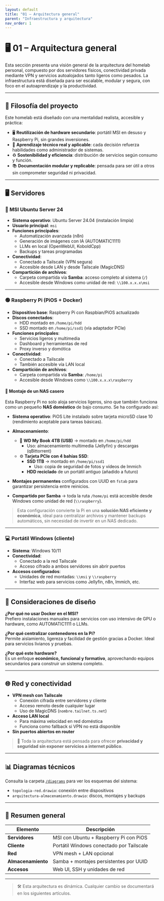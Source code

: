 ```yaml
---
layout: default
title: "01 – Arquitectura general"
parent: "Infraestructura y arquitectura"
nav_order: 1
---
```


# 🖥️ 01 – Arquitectura general

Esta sección presenta una visión general de la arquitectura del homelab personal, compuesto por dos servidores físicos, conectividad privada mediante VPN y servicios autoalojados tanto ligeros como pesados. La infraestructura está diseñada para ser escalable, modular y segura, con foco en el autoaprendizaje y la productividad.

---

## 🧠 Filosofía del proyecto

Este homelab está diseñado con una mentalidad realista, accesible y práctica:

- 🖥️ **Reutilización de hardware secundario**: portátil MSI en desuso y Raspberry Pi, sin grandes inversiones.
- 🧠 **Aprendizaje técnico real y aplicable**: cada decisión refuerza habilidades como administrador de sistemas.
- ♻️ **Sostenibilidad y eficiencia**: distribución de servicios según consumo y función.
- 📚 **Documentación modular y replicable**: pensada para ser útil a otros sin comprometer seguridad ni privacidad.

---

## 🖥️ Servidores

### 🔵 MSI Ubuntu Server 24

- **Sistema operativo**: Ubuntu Server 24.04 (instalación limpia)
- **Usuario principal**: `msi`
- **Funciones principales**:
  - Automatización avanzada (n8n)
  - Generación de imágenes con IA (AUTOMATIC1111)
  - LLMs en local (OpenWebUI, KoboldCpp)
  - Backups y tareas programadas
- **Conectividad**:
  - Conectado a Tailscale (VPN segura)
  - Accesible desde LAN y desde Tailscale (MagicDNS)
- **Compartición de archivos**:
  - Carpeta compartida vía **Samba**: acceso completo al sistema (`/`)
  - Accesible desde Windows como unidad de red: `\\100.x.x.x\msi`

---

### 🟢 Raspberry Pi (PiOS + Docker)

- **Dispositivo base**: Raspberry Pi con Raspbian/PiOS actualizado
- **Discos conectados**:
  - HDD montado en `/home/pi/hdd`
  - SSD montado en `/home/pi/ssd1` (vía adaptador PCIe)
- **Funciones principales**:
  - Servicios ligeros y multimedia
  - Dashboard y herramientas de red
  - Proxy inverso y domótica
- **Conectividad**:
  - Conectado a Tailscale
  - También accesible vía LAN local
- **Compartición de archivos**:
  - Carpeta compartida vía **Samba**: `/home/pi`
  - Accesible desde Windows como `\\100.x.x.x\raspberry`

#### 🧰 Montaje de un NAS casero

Esta Raspberry Pi no solo aloja servicios ligeros, sino que también funciona como un pequeño **NAS doméstico** de bajo consumo. Se ha configurado así:

- **Sistema operativo**: PiOS Lite instalado sobre tarjeta microSD clase 10 (rendimiento aceptable para tareas básicas).
- **Almacenamiento**:
  - 🔌 **WD My Book 4TB (USB)** → montado en `/home/pi/hdd`
    - Uso: almacenamiento multimedia (Jellyfin) y descargas (qBittorrent)
  - ⚙️ **Tarjeta PCIe con 4 bahías SSD**:
    - **SSD 1TB** → montado en `/home/pi/ssd1`
      - Uso: copia de seguridad de fotos y vídeos de Immich
    - **HDD reciclado** de un portátil antiguo (añadido a futuro)

- **Montajes permanentes** configurados con UUID en `fstab` para garantizar persistencia entre reinicios.
- **Compartido por Samba** → toda la ruta `/home/pi` está accesible desde Windows como unidad de red (`\\raspberry`).

> Esta configuración convierte la Pi en una **solución NAS eficiente y económica**, ideal para centralizar archivos y mantener backups automáticos, sin necesidad de invertir en un NAS dedicado.

---

### 💻 Portátil Windows (cliente)

- **Sistema**: Windows 10/11
- **Conectividad**:
  - Conectado a la red Tailscale
  - Acceso cifrado a ambos servidores sin abrir puertos
- **Accesos configurados**:
  - Unidades de red montadas: `\\msi` y `\\raspberry`
  - Interfaz web para servicios como Jellyfin, n8n, Immich, etc.

---

## 🔧 Consideraciones de diseño

**¿Por qué no usar Docker en el MSI?**  
Prefiero instalaciones manuales para servicios con uso intensivo de GPU o hardware, como AUTOMATIC1111 o LLMs.

**¿Por qué centralizar contenedores en la Pi?**  
Permite aislamiento, ligereza y facilidad de gestión gracias a Docker. Ideal para servicios livianos y pruebas.

**¿Por qué este hardware?**  
Es un enfoque **económico, funcional y formativo**, aprovechando equipos secundarios para construir un sistema completo.

---

## 🌐 Red y conectividad

- **VPN mesh con Tailscale**
  - Conexión cifrada entre servidores y cliente
  - Acceso remoto desde cualquier lugar
  - Uso de MagicDNS (`nombre.tailnet.ts.net`)
- **Acceso LAN local**
  - Para máxima velocidad en red doméstica
  - Funciona como fallback si VPN no está disponible
- **Sin puertos abiertos en router**

> 🔐 Toda la arquitectura está pensada para ofrecer **privacidad y seguridad sin exponer servicios a internet público**.

---

## 📊 Diagramas técnicos

Consulta la carpeta [`/diagrams`](../../../diagrams) para ver los esquemas del sistema:

- `topologia-red.drawio`: conexión entre dispositivos
- `arquitectura-almacenamiento.drawio`: discos, montajes y backups

---

## 🧾 Resumen general

| Elemento           | Descripción                                      |
|--------------------|--------------------------------------------------|
| **Servidores**     | MSI con Ubuntu + Raspberry Pi con PiOS          |
| **Cliente**        | Portátil Windows conectado por Tailscale        |
| **Red**            | VPN mesh + LAN opcional                         |
| **Almacenamiento** | Samba + montajes persistentes por UUID         |
| **Accesos**        | Web UI, SSH y unidades de red                   |

---

> 🛠️ Esta arquitectura es dinámica. Cualquier cambio se documentará en los siguientes artículos.
